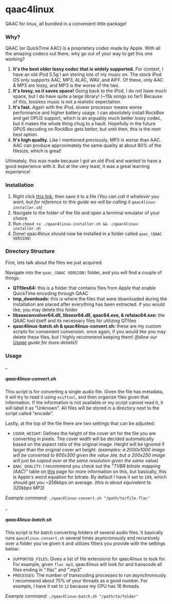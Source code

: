 # qaac4linux
QAAC for linux, all bundled in a convenient little package!

### Why?
QAAC (or QuickTime AAC) is a proprietary codec made by Apple. With all the amazing codecs out there, why go out of your way to get this one working?
1. **It's the best older lossy codec that is widely supported.** For context, I have an old iPod 5.5g I am storing lots of my music on. The stock iPod OS only supports AAC, MP3, ALAC, WAV, and AIFF. Of these, only AAC & MP3 are lossy, and MP3 is the worse of the two.
2. **It's lossy, so it saves space!** Going back to the iPod, I do not have much space, but I do have quite a large library! (~15k songs so far!) Because of this, lossless music is not a realistic expectation.
3. **It's fast.** Again with the iPod, slower processor means worse performance and higher battery usage. I can absolutely install RockBox and get OPUS support, which is an arguably much better lossy codec, but it makes the whole thing chug to a hault. Hopefully in the future OPUS decoding on RockBox gets better, but until then, this is the next best option.
4. **It's high quality.** Like I mentioned previously, MP3 is worse than AAC. AAC can produce approximately the same quality at about 80% of the filesize, which is great!

Ultimately, this was made because I got an old iPod and wanted to have a good experience with it. But at the very least, it was a great learning experience!

### Installation
1. Right click [this link](https://github.com/dvcky/scripts/raw/main/qaac4linux/qaac4linux-installer.sh), then save it to a file _(You can call it whatever you want, but for reference to this guide we will be calling it `qaac4linux-installer.sh`)_
2. Navigate to the folder of the file and open a terminal emulator of your choice
3. Run `chmod +x ./qaac4linux-installer.sh && ./qaac4linux-installer.sh`
4. Done! qaac4linux should now be installed in a folder called `qaac_(QAAC VERSION)`

### Directory Structure

First, lets talk about the files we just acquired:

Navigate into the `qaac_(QAAC VERSION)` folder, and you will find a couple of things:
- **QTfiles64:** this is a folder that contains files from Apple that enable QuickTime encoding through QAAC
- **tmp_downloads:** this is where the files that were downloaded during the installation are placed after everything has been extracted. if you would like, you may delete this folder
- **libsoxconvolver64.dll, libsoxr64.dll, qaac64.exe, & refalac64.exe:** the QAAC tool itself and its necessary files for utilizing QTfiles
- **qaac4linux-batch.sh & qaac4linux-convert.sh:** these are my custom scripts for convenient conversion. once again, if you would like you may delete these files, but I highly recommend keeping them! _(follow our [Usage](#usage) guide for more details!)_

### Usage

_

##### qaac4linux-convert.sh
This script is for converting a single audio file. Given the file has metadata, it will try to read it using `exiftool`, and then organize files given that information. If the information is not available or my script cannot read it, it will label it as "Unknown". All files will be stored in a directory next to the script called "encode".

Lastly, at the top of the file there are two settings that can be adjusted:
- `COVER_HEIGHT`: Defines the height of the cover art for the file you are converting in pixels. The cover width will be decided automatically based on the aspect ratio of the original image. Height will be ignored if larger than the original cover art height. _(examples: a 2000x1000 image will be converted to 600x300 given the value `300`, but a 200x250 image will just be copied over at the same resolution given the same value)_
- `QAAC_QUALITY`: I recommend you check out the _"TVBR bitrate mapping (AAC)"_ table on [this](https://wiki.hydrogenaud.io/index.php?title=Apple_AAC#Bitrate_modes) page for more information on this, but basically, this is Apple's weird equation for bitrate. By default I have it set to `109`, which should get you ~256kbps on average. _(this is about equivalent to 320kbps MP3)_

_Example command:_ `./qaac4linux-convert.sh "/path/to/file.flac"`

_

##### qaac4linux-batch.sh
This script is for batch converting folders of several audio files. It basically runs `qaac4linux-convert.sh` several times asyncronously and recursively over a folder you've given it and utilizes filters you provide with the settings below:
- `SUPPORTED_FILES`: Gives a list of file extensions for qaac4linux to look for. For example, given `flac mp3`, qaac4linux will look for and transcode all files ending in ".flac" and ".mp3"
- `PROCESSES`: The number of transcoding processes to run asynchronously. I recommend about 75% of your threads as a good number. For example, I have it set to `12` because my CPU has 16 threads.

_Example command:_ `./qaac4linux-batch.sh "/path/to/folder"`
